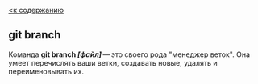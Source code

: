 [<к содержанию](./readme.md)

## git branch

Команда **git branch *[файл]*** — это своего рода "менеджер веток". Она умеет перечислять ваши ветки, создавать новые, удалять и переименовывать их.
